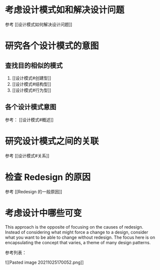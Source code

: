 # 考虑设计模式如和解决设计问题
参考
[[设计模式如何解决设计问题]]

# 研究各个设计模式的意图
## 查找目的相似的模式
1. [[设计模式#创建型]]
2. [[设计模式#结构型]]
3. [[设计模式#行为型]]

## 各个设计模式意图
参考：
[[设计模式#概述]]

# 研究设计模式之间的关联
参考
[[设计模式#关系]]

# 检查 Redesign 的原因
参考
[[Redesign 的一般原因]]

# 考虑设计中哪些可变
This approach is the opposite of focusing on the causes of redesign. 
Instead of considering what might force a change to a design, consider what you want to be able to change without redesign. The focus here is on encapsulating the concept that varies, a theme of many design patterns.

参考列表：

![[Pasted image 20211025170052.png]]
